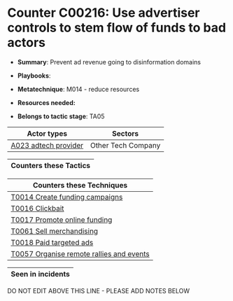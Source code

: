 # Counter C00216: Use advertiser controls to stem flow of funds to bad actors

* **Summary**: Prevent ad revenue going to disinformation domains

* **Playbooks**: 

* **Metatechnique**: M014 - reduce resources

* **Resources needed:** 

* **Belongs to tactic stage**: TA05


| Actor types | Sectors |
| ----------- | ------- |
| [A023 adtech provider](../actortypes/A023.md) | Other Tech Company |



| Counters these Tactics |
| ---------------------- |



| Counters these Techniques |
| ------------------------- |
| [T0014 Create funding campaigns](../techniques/T0014.md) |
| [T0016 Clickbait](../techniques/T0016.md) |
| [T0017 Promote online funding](../techniques/T0017.md) |
| [T0061 Sell merchandising](../techniques/T0061.md) |
| [T0018 Paid targeted ads](../techniques/T0018.md) |
| [T0057 Organise remote rallies and events](../techniques/T0057.md) |



| Seen in incidents |
| ----------------- |


DO NOT EDIT ABOVE THIS LINE - PLEASE ADD NOTES BELOW